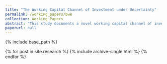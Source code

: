 ```yaml
---
title: "The Working Capital Channel of Investment under Uncertainty"
permalink: /working_papers/bwe
collection: Working Papers
abstract: "This study documents a novel working capital channel of investment under uncertainty, wherein uncertainty affects investment not through adjustment costs or irreversibility but through working capital and cash flows. The uncertainty comes from a prevalent supply chain phenomenon known as the bullwhip effect, where demand volatility is amplified upstream along the supply chain from retailers to raw materials suppliers. Analyzing a sample of over 155,000 supply chains, I find that a high bullwhip effect leads firms to increase their inventory levels, raising working capital demands and reducing cash available for investment, especially for financially constrained firms.."
paperurl: null
---
```


{% include base_path %}


{% for post in site.research %}
  {% include archive-single.html %}
{% endfor %}
